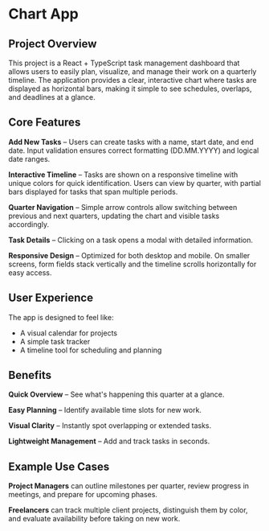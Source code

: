 # Chart App

## Project Overview

This project is a React + TypeScript task management dashboard that allows users to easily plan, visualize, and manage their work on a quarterly timeline. The application provides a clear, interactive chart where tasks are displayed as horizontal bars, making it simple to see schedules, overlaps, and deadlines at a glance.

## Core Features

**Add New Tasks** – Users can create tasks with a name, start date, and end date. Input validation ensures correct formatting (DD.MM.YYYY) and logical date ranges.

**Interactive Timeline** – Tasks are shown on a responsive timeline with unique colors for quick identification. Users can view by quarter, with partial bars displayed for tasks that span multiple periods.

**Quarter Navigation** – Simple arrow controls allow switching between previous and next quarters, updating the chart and visible tasks accordingly.

**Task Details** – Clicking on a task opens a modal with detailed information.

**Responsive Design** – Optimized for both desktop and mobile. On smaller screens, form fields stack vertically and the timeline scrolls horizontally for easy access.

## User Experience

The app is designed to feel like:

- A visual calendar for projects
- A simple task tracker
- A timeline tool for scheduling and planning

## Benefits

**Quick Overview** – See what's happening this quarter at a glance.

**Easy Planning** – Identify available time slots for new work.

**Visual Clarity** – Instantly spot overlapping or extended tasks.

**Lightweight Management** – Add and track tasks in seconds.

## Example Use Cases

**Project Managers** can outline milestones per quarter, review progress in meetings, and prepare for upcoming phases.

**Freelancers** can track multiple client projects, distinguish them by color, and evaluate availability before taking on new work.
